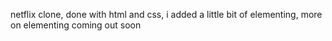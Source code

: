 netflix clone, done with html and css, i added a little bit of elementing, more on elementing coming out soon
